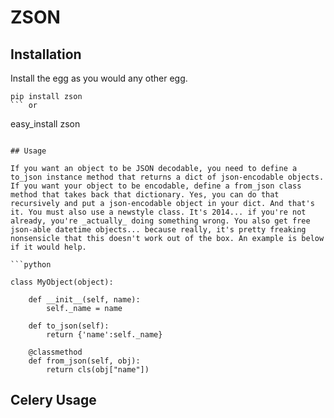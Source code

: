 # ZSON

## Installation

Install the egg as you would any other egg.

```
pip install zson
``` or

```
easy_install zson
```

## Usage 

If you want an object to be JSON decodable, you need to define a to_json instance method that returns a dict of json-encodable objects. If you want your object to be encodable, define a from_json class method that takes back that dictionary. Yes, you can do that recursively and put a json-encodable object in your dict. And that's it. You must also use a newstyle class. It's 2014... if you're not already, you're _actually_ doing something wrong. You also get free json-able datetime objects... because really, it's pretty freaking nonsensicle that this doesn't work out of the box. An example is below if it would help. 

```python

class MyObject(object):

    def __init__(self, name):
        self._name = name

    def to_json(self):
        return {'name':self._name}

    @classmethod
    def from_json(self, obj):
        return cls(obj["name"])

```

## Celery Usage
